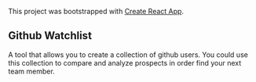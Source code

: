 This project was bootstrapped with [Create React App](https://github.com/facebook/create-react-app).

## Github Watchlist

A tool that allows you to create a collection of github users. You could use this collection to compare and analyze prospects in order find your next team member.

